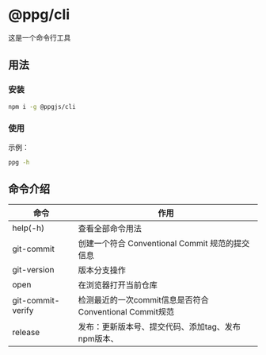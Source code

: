 # @ppg/cli

这是一个命令行工具

## 用法

### 安装

```bash
npm i -g @ppgjs/cli
```

### 使用

示例：

```bash
ppg -h
```

## 命令介绍

| 命令              | 作用                                                     |
| ----------------- | -------------------------------------------------------- |
| help(-h)          | 查看全部命令用法                                         |
| git-commit        | 创建一个符合 Conventional Commit 规范的提交信息          |
| git-version       | 版本分支操作                                             |
| open              | 在浏览器打开当前仓库                                     |
| git-commit-verify | 检测最近的一次commit信息是否符合 Conventional Commit规范 |
| release           | 发布：更新版本号、提交代码、添加tag、发布npm版本、       |
